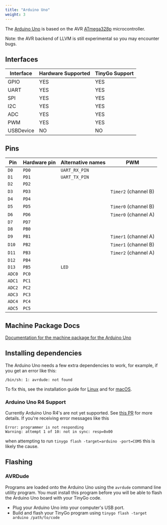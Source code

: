```yaml
---
title: "Arduino Uno"
weight: 3
---
```


The [Arduino Uno](https://store.arduino.cc/arduino-uno-rev3) is based on the AVR [ATmega328p](https://www.microchip.com/wwwproducts/en/ATmega328p) microcontroller.

Note: the AVR backend of LLVM is still experimental so you may encounter bugs.

## Interfaces

| Interface | Hardware Supported | TinyGo Support |
| --------- | ------------- | ----- |
| GPIO      | YES | YES |
| UART      | YES | YES |
| SPI       | YES | YES |
| I2C       | YES | YES |
| ADC       | YES | YES |
| PWM       | YES | YES |
| USBDevice | NO  | NO  |

## Pins

| Pin               | Hardware pin | Alternative names | PWM                  |
| ----------------- | ------------ | ----------------- | -------------------- |
| `D0`              | `PD0`        | `UART_RX_PIN`     |                      |
| `D1`              | `PD1`        | `UART_TX_PIN`     |                      |
| `D2`              | `PD2`        |                   |                      |
| `D3`              | `PD3`        |                   | `Timer2` (channel B) |
| `D4`              | `PD4`        |                   |                      |
| `D5`              | `PD5`        |                   | `Timer0` (channel B) |
| `D6`              | `PD6`        |                   | `Timer0` (channel A) |
| `D7`              | `PD7`        |                   |                      |
| `D8`              | `PB0`        |                   |                      |
| `D9`              | `PB1`        |                   | `Timer1` (channel A) |
| `D10`             | `PB2`        |                   | `Timer1` (channel B) |
| `D11`             | `PB3`        |                   | `Timer2` (channel A) |
| `D12`             | `PB4`        |                   |                      |
| `D13`             | `PB5`        | `LED`             |                      |
| `ADC0`            | `PC0`        |                   |                      |
| `ADC1`            | `PC1`        |                   |                      |
| `ADC2`            | `PC2`        |                   |                      |
| `ADC3`            | `PC3`        |                   |                      |
| `ADC4`            | `PC4`        |                   |                      |
| `ADC5`            | `PC5`        |                   |                      |

## Machine Package Docs

[Documentation for the machine package for the Arduino Uno](../machine/arduino)

## Installing dependencies

The Arduino Uno needs a few extra dependencies to work, for example, if you get an error like this:

```text
/bin/sh: 1: avrdude: not found
```

To fix this, see the installation guide for [Linux](../../../../getting-started/install/linux/#avr-eg-arduino-uno-2) and for [macOS](../../../../getting-started/install/macos/#avr-eg-arduino-uno-2).

### Arduino Uno R4 Support
Currently Arduino Uno R4's are not yet supported. See [this PR](https://github.com/tinygo-org/tinygo/pull/4265) for more details.
If you're receiving error messages like this 
```
Error: programmer is not responding
Warning: attempt 1 of 10: not in sync: resp=0x00
```
when attempting to run 
```tinygo flash -target=arduino -port=COM5```
this is likely the cause.

## Flashing

### AVRDude

Programs are loaded onto the Arduino Uno using the `avrdude` command line utility program. You must install this program before you will be able to flash the Arduino Uno board with your TinyGo code.

- Plug your Arduino Uno into your computer's USB port.
- Build and flash your TinyGo program using `tinygo flash -target arduino /path/to/code`
